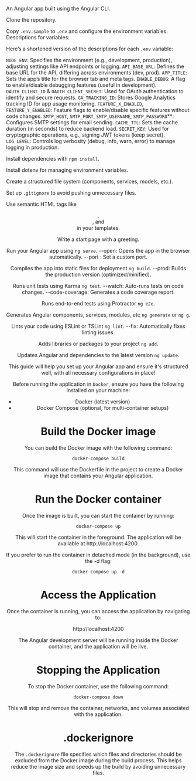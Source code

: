 An Angular app built using the Angular CLI.

Clone the repository.

Copy `.env.sample` to `.env` and configure the environment variables.
Descriptions for variables:

Here’s a shortened version of the descriptions for each `.env` variable:

`NODE_ENV`: Specifies the environment (e.g., development, production), adjusting settings like API endpoints or logging.
`API_BASE_URL`: Defines the base URL for the API, differing across environments (dev, prod).
`APP_TITLE`: Sets the app’s title for the browser tab and meta tags.
`ENABLE_DEBUG`: A flag to enable/disable debugging features (useful in development).
`OAUTH_CLIENT_ID` & `OAUTH_CLIENT_SECRET`: Used for OAuth authentication to identify and secure requests.
`GA_TRACKING_ID`: Stores Google Analytics tracking ID for app usage monitoring.
`FEATURE_X_ENABLED`, `FEATURE_Y_ENABLED`: Feature flags to enable/disable specific features without code changes.
`SMTP_HOST`, `SMTP_PORT`, `SMTP_USERNAME`, `SMTP_PASSWORD`\*\*: Configures SMTP settings for email sending.
`CACHE_TTL`: Sets the cache duration (in seconds) to reduce backend load.
`SECRET_KEY`: Used for cryptographic operations, e.g., signing JWT tokens (keep secret).
`LOG_LEVEL`: Controls log verbosity (debug, info, warn, error) to manage logging in production.

Install dependencies with `npm install`.

Install dotenv for managing environment variables.

Create a structured file system (components, services, models, etc.).

Set up `.gitignore` to avoid pushing unnecessary files.

Use semantic HTML tags like <header>, <main>, and <footer> in your templates.

Write a start page with a greeting.

Run your Angular app using `ng serve`.
--open: Opens the app in the browser automatically.
--port <port>: Set a custom port.

Compiles the app into static files for deployment `ng build`.
--prod: Builds the production version (optimized/minified).

Runs unit tests using Karma `ng test`.
--watch: Auto-runs tests on code changes.
--code-coverage: Generates a code coverage report.

Runs end-to-end tests using Protractor `ng e2e`.

Generates Angular components, services, modules, etc `ng generate` or `ng g`.

Lints your code using ESLint or TSLint `ng lint`.
--fix: Automatically fixes linting issues.

Adds libraries or packages to your project `ng add`.

Updates Angular and dependencies to the latest version `ng update`.

This guide will help you set up your Angular app and ensure it's structured well, with all necessary configurations in place!

Before running the application in `Docker`, ensure you have the following installed on your machine:

- Docker (latest version)
- Docker Compose (optional, for multi-container setups)

# Build the Docker image
You can build the Docker image with the following command:

`docker-compose build`

This command will use the Dockerfile in the project to create a Docker image that contains your Angular application.

# Run the Docker container
Once the image is built, you can start the container by running:

`docker-compose up`

This will start the container in the foreground. The application will be available at http://localhost:4200.

If you prefer to run the container in detached mode (in the background), use the -d flag:

`docker-compose up -d`

# Access the Application
Once the container is running, you can access the application by navigating to:

http://localhost:4200

The Angular development server will be running inside the Docker container, and the application will be live.

# Stopping the Application
To stop the Docker container, use the following command:

`docker-compose down`

This will stop and remove the container, networks, and volumes associated with the application.

# .dockerignore

The `.dockerignore` file specifies which files and directories should be excluded from the Docker image during the build process. This helps reduce the image size and speeds up the build by avoiding unnecessary files.

